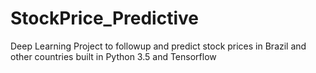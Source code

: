 # StockPrice_Predictive
Deep Learning Project to followup and predict stock prices in Brazil and other countries built in Python 3.5 and Tensorflow
